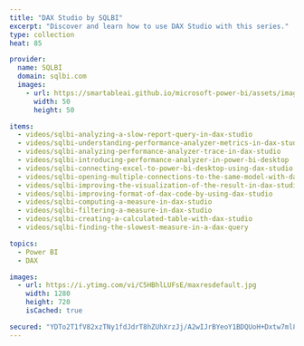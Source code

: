 ```yaml
---
title: "DAX Studio by SQLBI"
excerpt: "Discover and learn how to use DAX Studio with this series."
type: collection
heat: 85

provider:
  name: SQLBI
  domain: sqlbi.com
  images:
    - url: https://smartableai.github.io/microsoft-power-bi/assets/images/organizations/sqlbi.com-50x50.jpg
      width: 50
      height: 50

items:
  - videos/sqlbi-analyzing-a-slow-report-query-in-dax-studio
  - videos/sqlbi-understanding-performance-analyzer-metrics-in-dax-studio
  - videos/sqlbi-analyzing-performance-analyzer-trace-in-dax-studio
  - videos/sqlbi-introducing-performance-analyzer-in-power-bi-desktop
  - videos/sqlbi-connecting-excel-to-power-bi-desktop-using-dax-studio
  - videos/sqlbi-opening-multiple-connections-to-the-same-model-with-dax-studio
  - videos/sqlbi-improving-the-visualization-of-the-result-in-dax-studio
  - videos/sqlbi-improving-format-of-dax-code-by-using-dax-studio
  - videos/sqlbi-computing-a-measure-in-dax-studio
  - videos/sqlbi-filtering-a-measure-in-dax-studio
  - videos/sqlbi-creating-a-calculated-table-with-dax-studio
  - videos/sqlbi-finding-the-slowest-measure-in-a-dax-query

topics:
  - Power BI
  - DAX

images:
  - url: https://i.ytimg.com/vi/C5HBhlLUFsE/maxresdefault.jpg
    width: 1280
    height: 720
    isCached: true

secured: "YDTo2T1fV82xzTNy1fdJdrT8hZUhXrzJj/A2wIJrBYeoY1BDQUoH+Dxtw7ml8Or7S6EIaI2HRgPhTmNaZ4KXP3BftSfHKoHwirtphH+bx5kAeQcSicbljdDbS1KO/6HJW7AHH1Kj5hJYvdAY0clA0SwxbG2zGZ0aiHSPmclwcm1YWP0LNuahOWPDnzw1DUxnfHpZx7+I5zsZPqiF3hB191FIJTzm6S776AKR+y4gWE+77Bstuw3FEFYdvUGq8fGHZzuzXBaj9XiSsdDMe8OFn05IKg898kbdvsdcJOY20YbM0wfm2ZNfwb2OZqH9YRiyjxYcNKYMpKyuZYLj23DWsQ==;xUDwCFTN6znBQPCOtyZVeg=="
---
```


